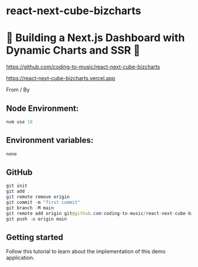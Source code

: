 # react-next-cube-bizcharts

# 🚀 Building a Next.js Dashboard with Dynamic Charts and SSR 🚀

https://github.com/coding-to-music/react-next-cube-bizcharts

https://react-next-cube-bizcharts.vercel.app

From / By

<!-- <div style="text-align:center;">
  <img src="/images/chakra.jpg" alt="Image" />
  <p><em>Chakra Component Library with Next.js</em></p>
</div> -->

## Node Environment:

```java
nvm use 18
```

## Environment variables:

```java
none
```

## GitHub

```java
git init
git add .
git remote remove origin
git commit -m "first commit"
git branch -M main
git remote add origin git@github.com:coding-to-music/react-next-cube-bizcharts.git
git push -u origin main
```

## Getting started

Follow this tutorial to learn about the implementation of this demo application.

